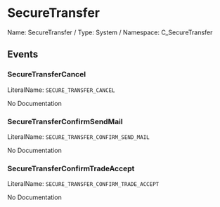 # SecureTransfer

Name: SecureTransfer / Type: System / Namespace: C_SecureTransfer

## Events

### SecureTransferCancel
LiteralName: `SECURE_TRANSFER_CANCEL`

No Documentation

### SecureTransferConfirmSendMail
LiteralName: `SECURE_TRANSFER_CONFIRM_SEND_MAIL`

No Documentation

### SecureTransferConfirmTradeAccept
LiteralName: `SECURE_TRANSFER_CONFIRM_TRADE_ACCEPT`

No Documentation
